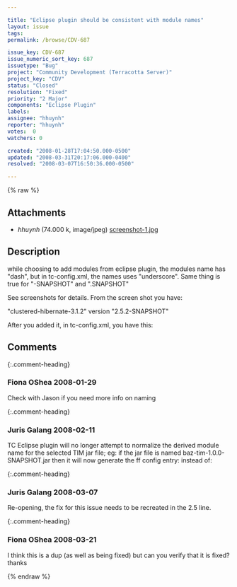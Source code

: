 ```yaml
---

title: "Eclipse plugin should be consistent with module names"
layout: issue
tags: 
permalink: /browse/CDV-687

issue_key: CDV-687
issue_numeric_sort_key: 687
issuetype: "Bug"
project: "Community Development (Terracotta Server)"
project_key: "CDV"
status: "Closed"
resolution: "Fixed"
priority: "2 Major"
components: "Eclipse Plugin"
labels: 
assignee: "hhuynh"
reporter: "hhuynh"
votes:  0
watchers: 0

created: "2008-01-28T17:04:50.000-0500"
updated: "2008-03-31T20:17:06.000-0400"
resolved: "2008-03-07T16:50:36.000-0500"

---
```




{% raw %}


## Attachments
  
* <em>hhuynh</em> (74.000 k, image/jpeg) [screenshot-1.jpg](/attachments/CDV/CDV-687/screenshot-1.jpg)
  



## Description

<div markdown="1" class="description">

while choosing to add modules from eclipse plugin, the modules name has "dash", but in tc-config.xml, the names uses "underscore". Same thing is true for "-SNAPSHOT"  and ".SNAPSHOT"

See screenshots for details. From the screen shot you have:

"clustered-hibernate-3.1.2"  version "2.5.2-SNAPSHOT"

After you added it, in tc-config.xml, you have this:

<module group-id="org.terracotta.modules" name="clustered\1hibernate\13.1.2" version="2.5.2.SNAPSHOT"/>

</div>

## Comments


{:.comment-heading}
### **Fiona OShea** <span class="date">2008-01-29</span>

<div markdown="1" class="comment">

Check with Jason if you need more info on naming

</div>


{:.comment-heading}
### **Juris Galang** <span class="date">2008-02-11</span>

<div markdown="1" class="comment">

TC Eclipse plugin will no longer attempt to normalize the derived module name for the selected TIM jar file; eg: if the jar file is named baz-tim-1.0.0-SNAPSHOT.jar
then it will now generate the ff config entry: <module name="baz-tim" version="1.0.0-SNAPSHOT" group-id="..."/> instead of: <module name="baz\1tim" version="1.0.0.SNAPSHOT" group-id="..."/>


</div>


{:.comment-heading}
### **Juris Galang** <span class="date">2008-03-07</span>

<div markdown="1" class="comment">

Re-opening, the fix for this issue needs to be recreated in the 2.5 line.

</div>


{:.comment-heading}
### **Fiona OShea** <span class="date">2008-03-21</span>

<div markdown="1" class="comment">

I think this is a dup (as well as being fixed) but can you verify that it is fixed?
thanks

</div>



{% endraw %}
